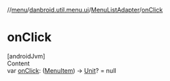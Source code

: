 //[menu](../../index.md)/[danbroid.util.menu.ui](../index.md)/[MenuListAdapter](index.md)/[onClick](on-click.md)



# onClick  
[androidJvm]  
Content  
var [onClick](on-click.md): ([MenuItem](../../danbroid.util.menu/-menu-item/index.md)) -> [Unit](https://kotlinlang.org/api/latest/jvm/stdlib/kotlin/-unit/index.html)? = null  



